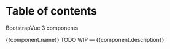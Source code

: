 # Table of contents

BootstrapVue 3 components

<ClientOnly>
    <b-list-group>
        <b-list-group-item v-for="(component, key)  in componentList">
            <RouterLink :to="`./${key}.html`">{{component.name}}</RouterLink>
            <b-badge v-if="component.status=='todo'" variant="warning" pill>TODO</b-badge>
            <b-badge v-else-if="component.status=='wip'" variant="warning" pill>WIP</b-badge>
            — <span class="text-muted">{{component.description}}</span>
        </b-list-group-item>
    </b-list-group>
</ClientOnly>

<script setup lang="ts">
import { ref } from "vue"

const componentList = {
    Accordion : {
        name: 'Accordion',
        description: 'Easily toggle content visibility on your pages. Includes support for making accordions'
    },
    Alert: {
        name: 'Alert',
        description: 'Provide contextual feedback messages for typical user actions with the handful of available and flexible alert messages'
    },
    Avatar: {
        name: 'Avatar',
        description: 'Custom component typically used to display a user profile as a picture, an icon, or short text'
    },
    Badge: {
        name: 'Badge',
        description: 'Small and adaptive tag for adding context to just about any content'
    },
    Breadcrumb: {
        name: 'Breadcrumb',
        description: `Indicate the current page's location within a navigational hierarchy.`
    },
    Button: {
        name: 'Button',
        description: 'Custom button component for actions in forms, dialogs, and more'
    },
    ButtonGroup: {
        name: 'Button Group',
        description: 'Group a series of buttons on a single line or stack them in a vertical column'
    },
    ButtonToolbar: {
        name: 'Button Toolbar',
        description: 'Group a series of button-groups and/or input-groups together on a single line'
    },
    Card: {
        name: 'Card',
        description: 'A flexible and extensible content container. It includes options for headers and footers, a wide variety of content'
    },
    Carousel: {
        name: 'Carousel',
        description: 'A slideshow component for cycling through elements—images or slides of text—like a carousel'
    },
    Collapse: {
        name: 'Collapse',
        description: 'Easily toggle visibility of almost any content on your pages in a vertically collapsing container'
    },
    Dropdown: {
        name: 'Dropdown',
        description: 'Toggleable, contextual overlays for displaying lists of links and actions in a dropdown menu format'
    },
    Form: {
        name: 'Form',
        description: 'Form component and helper components that optionally support inline form styles and validation states'
    },
    FormCheckbox: {
        name: 'Form Checkbox',
        description: 'Custom checkbox input and checkbox group to replace the browser default checkbox input, built on top of semantic and accessible markup. Optionally supports switch styling'
    },
    FormGroup: {
        name: 'Form Group',
        description: 'The easiest way to add some structure to forms'
    },
    FormInput: {
        name: 'Form Input',
        description: 'Create various type inputs such as text, password, number, URL, email, search, range, date, and more'
    },
    FormRadio: {
        name: 'Form Radio',
        description: `Bootstrap's custom radio input to replace the browser default radio input.`
    },
    FormSelect: {
        name: 'Form Select',
        description: 'Bootstrap custom select using custom styles'
    },
    FormTags: {
        name: 'Form Tags',
        description: 'Lightweight custom tagged input form control, with options for customized interface rendering, duplicate tag detection, and optional tag validation'
    },
    FormTextarea: {
        name: 'Form Textarea',
        description: 'Create multi-line text inputs with support for auto height sizing, minimum and maximum number of rows, and contextual states'
    },
    GridSystem: {
        name: 'Grid System',
        description: 'Lightweight utility components for making a flexible, responsive user interface'
    },
    Image: {
        name: 'Image',
        description: 'Image component with responsive behavior'
    },
    InputGroup: {
        name: 'Input Group',
        description: 'Easily extend form controls by adding text, buttons, or button groups on either side of textual inputs. '
    },
    Link: {
        name: 'Link',
        description: 'A simple wrapper for standard navigation components'
    },
    ListGroup: {
        name: 'List Group',
        description: 'A flexible and powerful component for displaying a series of content. List Group items can be modified to support just about any content within'
    },
    Modal: {
        name: 'Modal',
        description: 'Modals are flexible dialog, interruptive, prompts that can support a variety of use cases'
    },
    Nav: {
        name: 'Nav',
        description: 'The Nav component is a simple wrapper for building navigation components'
    },
    Navbar: {
        name: 'Navbar',
        description: "The Navbar is typically the central location for branding, navigation, and other elements on the header"
    },
    Offcanvas: {
        name: 'Offcanvas',
        description: 'Offcanvas components are hidden sidebars for your app, usually opened by some event'
    },
    Overlay: {
        name: 'Overlay',
        description: 'Visually obscure a particular element or component and its content'
    },
    Pagination: {
        name: 'Pagination',
        description: 'Quick first, previous, next, last, and page buttons for pagination control of another component'
    },
    Placeholder: {
        name: 'Placeholder',
        description: 'Placeholder components can create a unique appearance to indicate something may still be loading'
    },
    Popover: {
        name: 'Popover',
        description: 'Popover provides a tooltip behavior over another component'
    },
    Progress: {
        name: 'Progress',
        description: 'A custom progress component for displaying simple or complex progress bars, featuring support for horizontally stacked bars, animated backgrounds, and text labels'
    },
    Skeleton: {
        name: 'Skeleton',
        description: 'The skeleton component can be used to scaffold a loading state, while your data is loading'
    },
    Spinner: {
        name: 'Spinner',
        description: `The spinner component can be used to show the loading state in your projects. They're rendered only with basic HTML and CSS as a lightweight Vue functional component.`
    },
    Table: {
        name: 'Table',
        description: 'For displaying tabular data. Table supports pagination, filtering, sorting, custom rendering, events, and asynchronous data. For a simple display of tabular data without all the fancy features, use TableSimple'
    },
    Tabs: {
        name: 'Tabs',
        description: 'Create a widget of tabbable panes of local content'
    },
    Toast: {
        name: 'Toast',
        description: 'Push notifications to your visitors with a toast, a lightweight and easily customizable alert message',
    }
}
</script>
